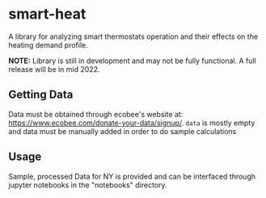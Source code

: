 # smart-heat
A library for analyzing smart thermostats operation and their effects on the heating demand profile.

**NOTE:** Library is still in development and may not be fully functional. A full release will be in mid 2022.

## Getting Data
Data must be obtained through ecobee's website at: https://www.ecobee.com/donate-your-data/signup/. `data` is mostly empty and data must be manually added in order to do sample calculations

## Usage
Sample, processed Data for NY is provided and can be interfaced through jupyter notebooks in the "notebooks" directory.
